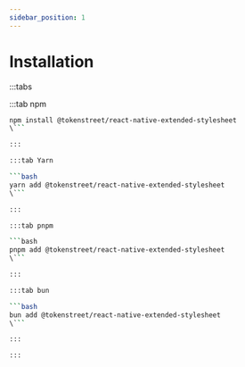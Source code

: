```yaml
---
sidebar_position: 1
---
```


# Installation

:::tabs

:::tab npm

````bash
npm install @tokenstreet/react-native-extended-stylesheet
\```

:::

:::tab Yarn

```bash
yarn add @tokenstreet/react-native-extended-stylesheet
\```

:::

:::tab pnpm

```bash
pnpm add @tokenstreet/react-native-extended-stylesheet
\```

:::

:::tab bun

```bash
bun add @tokenstreet/react-native-extended-stylesheet
\```

:::

:::
````
